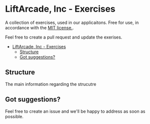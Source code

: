 # LiftArcade, Inc - Exercises

A collection of exercises, used in our applicaitons. Free for use, in accordance with the [MIT license.](./LICENSE).

Feel free to create a pull request and update the exerises.

- [LiftArcade, Inc - Exercises](#liftarcade-inc---exercises)
  - [Structure](#structure)
  - [Got suggestions?](#got-suggestions)

## Structure

The main information regarding the strucutre

## Got suggestions?

Feel free to create an issue and we'll be happy to address as soon as possible.
